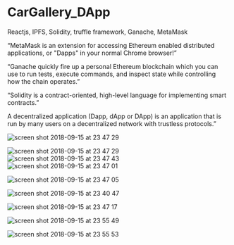 # CarGallery_DApp
 Reactjs, IPFS, Solidity, truffle framework, Ganache, MetaMask  


“MetaMask is an extension for accessing Ethereum enabled distributed applications, or "Dapps" in your normal Chrome browser!” 


“Ganache quickly fire up a personal Ethereum blockchain which you can use to run tests, execute commands, and inspect state while controlling how the chain operates.”  

“Solidity is a contract-oriented, high-level language for implementing smart contracts.”  

A decentralized application (Dapp, dApp or DApp) is an application that is run by many users on a decentralized network with trustless protocols.” 




![screen shot 2018-09-15 at 23 47 29](https://user-images.githubusercontent.com/32483438/45591513-948a7880-b95d-11e8-8b16-60e9f71b586c.png)

![screen shot 2018-09-15 at 23 47 29](https://user-images.githubusercontent.com/32483438/45591010-fdb6bf80-b94e-11e8-898c-d21051c738de.png)
![screen shot 2018-09-15 at 23 47 43](https://user-images.githubusercontent.com/32483438/45591012-04ddcd80-b94f-11e8-9eb6-1d1e900a6b2c.png)
![screen shot 2018-09-15 at 23 47 01](https://user-images.githubusercontent.com/32483438/45591563-04e5c980-b95f-11e8-85be-894021c4aa5f.png)

![screen shot 2018-09-15 at 23 47 05](https://user-images.githubusercontent.com/32483438/45591016-10c98f80-b94f-11e8-94f6-f2cc9dc5eded.png)

![screen shot 2018-09-15 at 23 40 47](https://user-images.githubusercontent.com/32483438/45591503-70c73280-b95d-11e8-987c-7fe796877a24.png)

![screen shot 2018-09-15 at 23 47 17](https://user-images.githubusercontent.com/32483438/45591505-715fc900-b95d-11e8-8238-095681962593.png)

![screen shot 2018-09-15 at 23 55 49](https://user-images.githubusercontent.com/32483438/45591509-863c5c80-b95d-11e8-8cdb-4541c4e2e859.png)

![screen shot 2018-09-15 at 23 55 53](https://user-images.githubusercontent.com/32483438/45591094-b6313300-b950-11e8-869b-546247151f9b.png)
